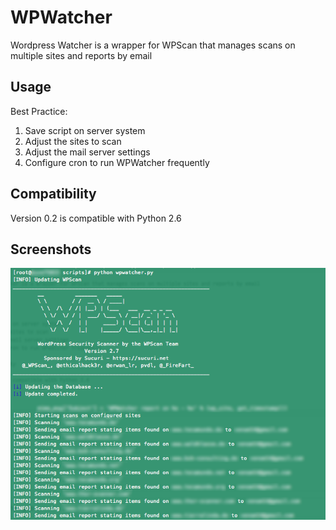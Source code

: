 # WPWatcher
Wordpress Watcher is a wrapper for WPScan that manages scans on multiple sites and reports by email

## Usage

Best Practice:
  1. Save script on server system
  2. Adjust the sites to scan
  3. Adjust the mail server settings
  4. Configure cron to run WPWatcher frequently

## Compatibility

Version 0.2 is compatible with Python 2.6

## Screenshots

![WPWatcher Screenshot](/screens/wpwatcher.png)
